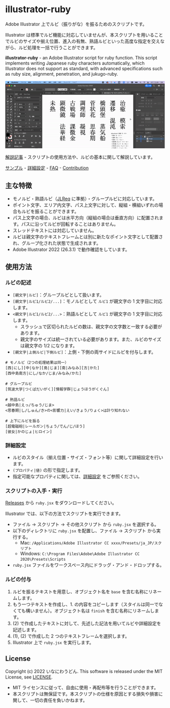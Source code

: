 # illustrator-ruby

Adobe Illustrator 上でルビ（振りがな）を振るためのスクリプトです。

Illustrator は標準でルビ機能に対応していませんが、本スクリプトを用いることでルビのサイズや揃え位置、進入の有無、熟語ルビといった高度な指定を交えながら、ルビ処理を一括で行うことができます。

**illustrator-ruby** - an Adobe Illustrator script for ruby function.
This script implements writing Japanese ruby characters automatically, which Illustrator does not support as standard, with advanced specifications such as ruby size, alignment, penetration, and jukugo-ruby.

![Illustratorにおけるスクリプトの実行画面。漢字に熟語ルビが振られている。](./thumbnail-video.gif)

[解説記事](https://zenn.dev/inaniwaudon/articles/e7c11633685cf5) - スクリプトの使用方法や、ルビの基本に関して解説しています。

[サンプル](./docs/sample.md) - [詳細設定](./docs/attribute.md) - [FAQ](./docs/faq.md) - [Contribution](./docs/CONTRIBUTING.md)

## 主な特徴
- モノルビ・熟語ルビ（[JLReq](https://www.w3.org/TR/jlreq/) に準拠）・グループルビに対応しています。
- ポイント文字、エリア内文字、パス上文字に対して、縦組・横組いずれの場合もルビを振ることができます。
- パス上文字の場合、ルビは水平方向（縦組の場合は垂直方向）に配置されます。パスに沿ってルビが回転することはありません。
- スレッドテキストには対応していません。
- ルビは親文字のテキストフレームとは別に新たなポイント文字として配置され、グループ化された状態で生成されます。
- Adobe Illustrator 2022 (26.3.1) で動作確認をしています。

## 使用方法
### ルビの記述
- `[親文字|ルビ]`：グループルビとして扱います。
- `[親文字|ルビ1/ルビ2/...]`：モノルビとして `ルビ1` が親文字の 1 文字目に対応します。
- `<親文字|ルビ1/ルビ2/...>`：熟語ルビとして `ルビ1` が親文字の 1 文字目に対応します。
  - スラッシュで区切られたルビの数は、親文字の文字数と一致する必要があります。
  - 親文字のサイズは統一されている必要があります。また、ルビのサイズは親文字の 1/2 になります。
- `[親文字|上側ルビ|下側ルビ]`：上側・下側の両サイドにルビを付与します。

```
# モノルビ（2つの処理結果は同一）
[西|にし][中|なか][島|じま][南|みなみ][方|かた]
[西中島南方|にし/なか/じま/みなみ/かた]

# グループルビ
[筑波大学|つくばだいがく][情報学群|じょうほうがくぐん]

# 熟語ルビ
<越中島|えっ/ちゅう/じま>
<思春期|し/しゅん/き>の<影響力|えい/きょう/りょく>は計り知れない

# 上下にルビを振る
[超電磁砲|レールガン|ちょう/でん/じ/ほう]
[彼女|かのじょ|ヒロイン]
```

### 詳細設定
- ルビのスタイル（揃え位置・サイズ・フォント等）に関して詳細設定を行います。
- `(プロパティ|値)` の形で指定します。  
- 指定可能なプロパティに関しては、[詳細設定](./docs/attribute.md) をご参照ください。

### スクリプトの入手・実行
[Releases](https://github.com/inaniwaudon/illustrator-ruby/releases) から `ruby.jsx` をダウンロードしてください。

Illustrator では、以下の方法でスクリプトを実行できます。
- ファイル → スクリプト → その他スクリプト から `ruby.jsx` を選択する。
- 以下のディレクトリに `ruby.jsx` を配置し、ファイル → スクリプト から実行する。
  - Mac: `/Applications/Adobe Illustrator CC xxxx/Presets/ja_JP/スクリプト`
  - Windows: `C:\Program Files\Adobe\Adobe Illustrator CC 2020\Presets\Scripts`
- `ruby.jsx` ファイルをワークスペース内にドラッグ・アンド・ドロップする。

### ルビの付与
1. ルビを振るテキストを用意し、オブジェクト名を `base` を含む名称にリネームします。
2. もう一つテキストを作成し、1. の内容をコピーします（スタイルは同一でなくても構いません）。オブジェクト名は `finish` を含む名称にリネームします。
3. (2) で作成したテキストに対して、先述した記法を用いてルビや詳細設定を記述します。
6. (1), (2) で作成した 2 つのテキストフレームを選択します。
7. Illustrator 上で `ruby.jsx` を実行します。

## License
Copyright (c) 2022 いなにわうどん.
This software is released under the MIT License, see [LICENSE](./LICENSE).

- MIT ライセンスに従って、自由に使用・再配布等を行うことができます。
- 本スクリプトは無保証です。本スクリプトの仕様を原因とする損失や損害に関して、一切の責任を負いかねます。
